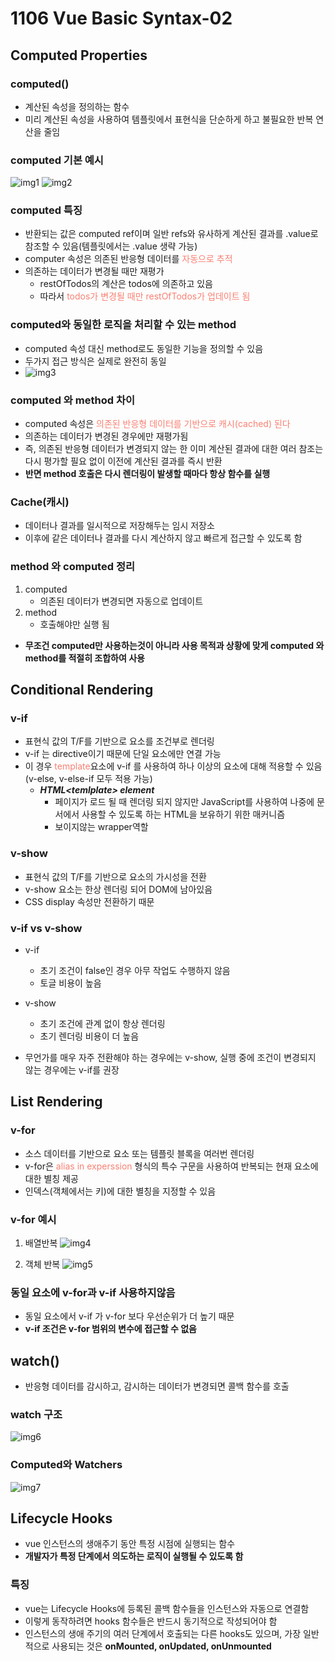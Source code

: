 # 1106 Vue Basic Syntax-02

## Computed Properties

### computed()
- 계산된 속성을 정의하는 함수
- 미리 계산된 속성을 사용하여 템플릿에서 표현식을 단순하게 하고 불필요한 반복 연산을 줄임

### computed 기본 예시
![img1](image/img1.png)
![img2](image/img2.png)

### computed 특징
- 반환되는 값은 computed ref이며 일반 refs와 유사하게 계산된 결과를 .value로 참조할 수 있음(템플릿에서는 .value 생략 가능)
- computer 속성은 의존된 반응형 데이터를 <span style="color:salmon">자동으로 추적</span>
- 의존하는 데이터가 변경될 때만 재평가
  - restOfTodos의 계산은 todos에 의존하고 있음
  - 따라서 <span style="color:salmon">todos가 변경될 때만 restOfTodos가 업데이트 됨</span>

### computed와 동일한 로직을 처리할 수 있는 method
- computed 속성 대신 method로도 동일한 기능을 정의할 수 있음
- 두가지 접근 방식은 실제로 완전히 동일
- ![img3](image/img3.png)

### computed 와 method 차이
- computed 속성은 <span style="color:salmon">의존된 반응형 데이터를 기반으로 캐시(cached) 된다</span>
- 의존하는 데이터가 변경된 경우에만 재평가됨
- 즉, 의존된 반응형 데이터가 변경되지 않는 한 이미 계산된 결과에 대한 여러 참조는 다시 평가할 필요 없이 이전에 계산된 결과를 즉시 반환
- **반면 method 호출은 다시 렌더링이 발생할 때마다 항상 함수를 실행**

### Cache(캐시)
- 데이터나 결과를 일시적으로 저장해두는 임시 저장소
- 이후에 같은 데이터나 결과를 다시 계산하지 않고 빠르게 접근할 수 있도록 함

### method 와 computed 정리
1. computed
   - 의존된 데이터가 변경되면 자동으로 업데이트
2. method
   - 호출해야만 실행 됨

- **무조건 computed만 사용하는것이 아니라 사용 목적과 상황에 맞게 computed 와 method를 적절히 조합하여 사용**

## Conditional Rendering

### v-if
- 표현식 값의 T/F를 기반으로 요소를 조건부로 렌더링
- v-if 는 directive이기 때문에 단일 요소에만 연결 가능
- 이 경우 <span style="color:salmon">template</span>요소에 v-if 를 사용하여 하나 이상의 요소에 대해 적용할 수 있음(v-else, v-else-if 모두 적용 가능)
  - ***HTML\<temlplate> element***
    - 페이지가 로드 될 때 렌더링 되지 않지만 JavaScript를 사용하여 나중에 문서에서 사용할 수 있도록 하는 HTML을 보유하기 위한 매커니즘
    - 보이지않는 wrapper역할

### v-show
- 표현식 값의 T/F를 기반으로 요소의 가시성을 전환
- v-show 요소는 한상 렌더링 되어 DOM에 남아있음
- CSS display 속성만 전환하기 때문

### v-if vs v-show
- v-if 
  - 초기 조건이 false인 경우 아무 작업도 수행하지 않음
  - 토글 비용이 높음
- v-show
  - 초기 조건에 관계 없이 항상 렌더링
  - 초기 렌더링 비용이 더 높음

- 무언가를 매우 자주 전환해야 하는 경우에는 v-show, 실행 중에 조건이 변경되지 않는 경우에는 v-if를 권장

## List Rendering

### v-for
- 소스 데이터를 기반으로 요소 또는 템플릿 블록을 여러번 렌더링
- v-for은 <span style="color:salmon">alias in experssion</span> 형식의 특수 구문을 사용하여 반복되는 현재 요소에 대한 별칭 제공
- 인덱스(객체에서는 키)에 대한 별칭을 지정할 수 있음

### v-for 예시

1. 배열반복
![img4](image/img4.png)

2. 객체 반복
![img5](image/img5.png)

### 동일 요소에 v-for과 v-if 사용하지않음
- 동일 요소에서 v-if 가 v-for 보다 우선순위가 더 높기 때문
- **v-if 조건은 v-for 범위의 변수에 접근할 수 없음**

## watch()
- 반응형 데이터를 감시하고, 감시하는 데이터가 변경되면 콜백 함수를 호출

### watch 구조
![img6](image/img6.png)

### Computed와 Watchers

![img7](image/img7.png)

## Lifecycle Hooks
- vue 인스턴스의 생애주기 동안 특정 시점에 실행되는 함수
- **개발자가 특정 단계에서 의도하는 로직이 실행될 수 있도록 함**

### 특징
- vue는 Lifecycle Hooks에 등록된 콜백 함수들을 인스턴스와 자동으로 연결함
- 이렇게 동작하려면 hooks 함수들은 반드시 동기적으로 작성되어야 함
- 인스턴스의 생애 주기의 여러 단계에서 호출되는 다른 hooks도 있으며, 가장 일반적으로 사용되는 것은 **onMounted, onUpdated, onUnmounted**